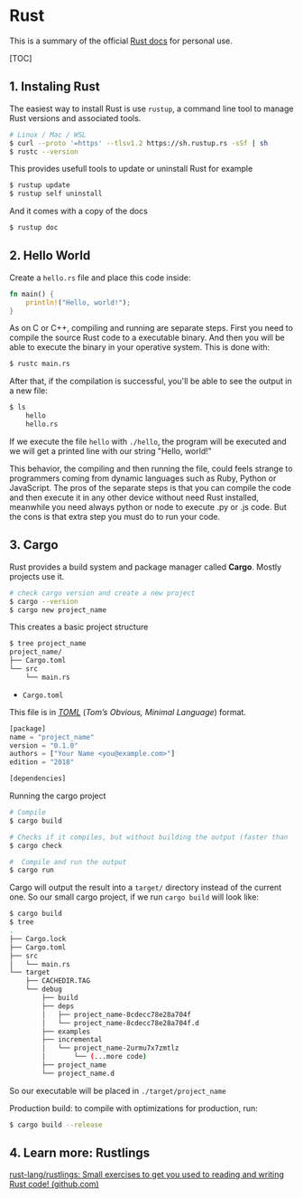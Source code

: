 # Rust

This is a summary of the official [Rust docs](https://doc.rust-lang.org/book/title-page.html) for personal use.

[TOC]

## 1.  Instaling Rust

The easiest way to install Rust is use `rustup`, a command line tool to manage Rust versions and associated tools.

`````bash
# Linux / Mac / WSL
$ curl --proto '=https' --tlsv1.2 https://sh.rustup.rs -sSf | sh
$ rustc --version
`````

This provides usefull tools to update or uninstall Rust for example

````bash
$ rustup update
$ rustup self uninstall
````

And it comes with a copy of the docs

````bash
$ rustup doc
````



## 2. Hello World

Create a `hello.rs` file and place this code inside:

````rust
fn main() {
    println!("Hello, world!");
}
````

As on C or C++, compiling and running are separate steps. First you need to compile the source Rust code to a executable binary. And then you will be able to execute the binary in your operative system. This is done with:

````bash
$ rustc main.rs
````

After that, if the compilation is successful, you'll be able to see the output in a new file:

````bash
$ ls
	hello
	hello.rs
````

If we execute the file `hello` with `./hello`, the program will be executed and we will get a printed line with our string "Hello, world!"

This behavior, the compiling and then running the file, could feels strange to programmers coming from dynamic languages such as Ruby, Python or JavaScript. The pros of the separate steps is that you can compile the code and then execute it in any other device without need Rust installed, meanwhile you need always python or node to execute .py or .js code. But the cons is that extra step you must do to run your code.



## 3. Cargo

Rust provides a build system and package manager called **Cargo**. Mostly projects use it.

````bash
# check cargo version and create a new project
$ cargo --version
$ cargo new project_name
````

This creates a basic project structure

````bash
$ tree project_name
project_name/
├── Cargo.toml
└── src
    └── main.rs
````

* `Cargo.toml`

This file is in [*TOML*](https://toml.io/) (*Tom’s Obvious, Minimal Language*) format. 

````rust
[package]
name = "project_name"
version = "0.1.0"
authors = ["Your Name <you@example.com>"]
edition = "2018"

[dependencies]
````



Running the cargo project

```bash
# Compile
$ cargo build

# Checks if it compiles, but without building the output (faster than 'build')
$ cargo check

#  Compile and run the output
$ cargo run
```

Cargo will output the result into a `target/` directory instead of the current one. So our small cargo project, if we run `cargo build` will look like:

````bash
$ cargo build
$ tree
.
├── Cargo.lock
├── Cargo.toml
├── src
│   └── main.rs
└── target
    ├── CACHEDIR.TAG
    └── debug
        ├── build
        ├── deps
        │   ├── project_name-8cdecc78e28a704f
        │   └── project_name-8cdecc78e28a704f.d
        ├── examples
        ├── incremental
        │   └── project_name-2urmu7x7zmtlz
        │       └── (...more code) 
        ├── project_name
        └── project_name.d
````

So our executable will be placed in `./target/project_name` 



Production build: to compile with optimizations for production, run:

````bash
$ cargo build --release
````





## 4. Learn more: Rustlings

[rust-lang/rustlings: Small exercises to get you used to reading and writing Rust code! (github.com)](https://github.com/rust-lang/rustlings)







